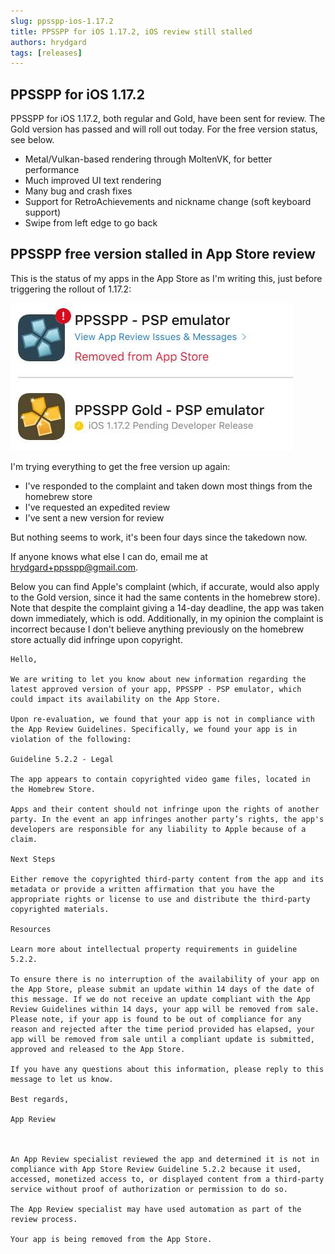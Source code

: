 ```yaml
---
slug: ppsspp-ios-1.17.2
title: PPSSPP for iOS 1.17.2, iOS review still stalled
authors: hrydgard
tags: [releases]
---
```


## PPSSPP for iOS 1.17.2

PPSSPP for iOS 1.17.2, both regular and Gold, have been sent for review. The Gold version has passed and will roll out today. For the free version status, see below.

* Metal/Vulkan-based rendering through MoltenVK, for better performance
* Much improved UI text rendering
* Many bug and crash fixes
* Support for RetroAchievements and nickname change (soft keyboard support)
* Swipe from left edge to go back

## PPSSPP free version stalled in App Store review

This is the status of my apps in the App Store as I'm writing this, just before triggering the rollout of 1.17.2:

![Picture of App Connect showing the free version taken down](/static/img/news/ppsspp_ios_1.17.2/ios-app-connect.jpg)

I'm trying everything to get the free version up again:

* I've responded to the complaint and taken down most things from the homebrew store
* I've requested an expedited review
* I've sent a new version for review

But nothing seems to work, it's been four days since the takedown now.

If anyone knows what else I can do, email me at hrydgard+ppsspp@gmail.com.

Below you can find Apple's complaint (which, if accurate, would also apply to the Gold version, since it had the same contents in the homebrew store). Note that despite the complaint giving a 14-day deadline, the app was taken down immediately, which is odd. Additionally, in my opinion the complaint is incorrect because I don't believe anything previously on the homebrew store actually did infringe upon copyright.

```text
Hello,

We are writing to let you know about new information regarding the latest approved version of your app, PPSSPP - PSP emulator, which could impact its availability on the App Store.

Upon re-evaluation, we found that your app is not in compliance with the App Review Guidelines. Specifically, we found your app is in violation of the following:

Guideline 5.2.2 - Legal

The app appears to contain copyrighted video game files, located in the Homebrew Store.

Apps and their content should not infringe upon the rights of another party. In the event an app infringes another party’s rights, the app's developers are responsible for any liability to Apple because of a claim.

Next Steps

Either remove the copyrighted third-party content from the app and its metadata or provide a written affirmation that you have the appropriate rights or license to use and distribute the third-party copyrighted materials.

Resources

Learn more about intellectual property requirements in guideline 5.2.2.

To ensure there is no interruption of the availability of your app on the App Store, please submit an update within 14 days of the date of this message. If we do not receive an update compliant with the App Review Guidelines within 14 days, your app will be removed from sale.
Please note, if your app is found to be out of compliance for any reason and rejected after the time period provided has elapsed, your app will be removed from sale until a compliant update is submitted, approved and released to the App Store.

If you have any questions about this information, please reply to this message to let us know.

Best regards,

App Review



An App Review specialist reviewed the app and determined it is not in compliance with App Store Review Guideline 5.2.2 because it used, accessed, monetized access to, or displayed content from a third-party service without proof of authorization or permission to do so.

The App Review specialist may have used automation as part of the review process.

Your app is being removed from the App Store.
```